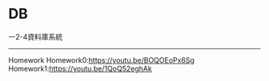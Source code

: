 # DB
一2-4資料庫系統
***
Homework
Homework0:https://youtu.be/BOQOEoPx6Sg  
Homework1:https://youtu.be/1QoQ52eghAk
